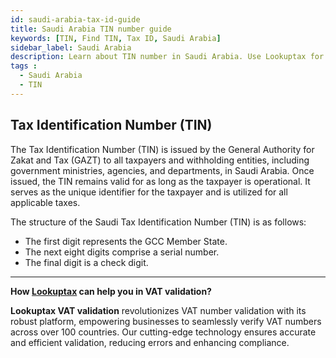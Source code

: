 ```yaml
---
id: saudi-arabia-tax-id-guide
title: Saudi Arabia TIN number guide
keywords: [TIN, Find TIN, Tax ID, Saudi Arabia]
sidebar_label: Saudi Arabia
description: Learn about TIN number in Saudi Arabia. Use Lookuptax for hassle-free tax id validation in Saudi Arabia and other 100+ countries
tags : 
  - Saudi Arabia
  - TIN
---
```


## Tax Identification Number (TIN)

The Tax Identification Number (TIN) is issued by the General Authority for Zakat and Tax (GAZT) to all taxpayers and withholding entities, including government ministries, agencies, and departments, in Saudi Arabia. Once issued, the TIN remains valid for as long as the taxpayer is operational. It serves as the unique identifier for the taxpayer and is utilized for all applicable taxes.

The structure of the Saudi Tax Identification Number (TIN) is as follows:

* The first digit represents the GCC Member State.
* The next eight digits comprise a serial number.
* The final digit is a check digit.


----
**How [Lookuptax](https://lookuptax.com/) can help you in VAT validation?**

**Lookuptax VAT validation** revolutionizes VAT number validation with its robust platform, empowering businesses to seamlessly verify VAT numbers across over 100 countries. Our cutting-edge technology ensures accurate and efficient validation, reducing errors and enhancing compliance.
